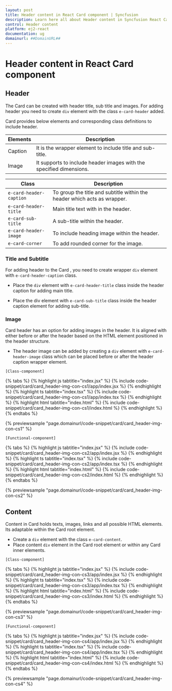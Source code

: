 ```yaml
---
layout: post
title: Header content in React Card component | Syncfusion
description: Learn here all about Header content in Syncfusion React Card component of Syncfusion Essential JS 2 and more.
control: Header content 
platform: ej2-react
documentation: ug
domainurl: ##DomainURL##
---
```


# Header content in React Card component

## Header

The Card can be created with header title, sub title and images. For adding header you need to create `div` element with the class `e-card-header` added.

Card provides below elements and corresponding class definitions to include header.

Elements   | Description
------------ | -------------
Caption | It is the wrapper element to include title and sub-title.
Image | It supports to include header images with the specified dimensions.

Class   | Description
------------ | -------------
`e-card-header-caption` | To group the title and subtitle within the header which acts as wrapper.
`e-card-header-title` |  Main title text with in the header.
`e-card-sub-title` | A sub-title within the header.
`e-card-header-image` | To include heading image within the header.
`e-card-corner` | To add rounded corner for the image.

### Title and Subtitle

For adding header to the Card , you need to create wrapper `div` element with `e-card-header-caption` class.

* Place the `div` element with `e-card-header-title` class inside the header caption for adding main title.

* Place the div element with `e-card-sub-title` class inside the header caption element for adding sub-title.

### Image

Card header has an option for adding images in the header. It is aligned with either before or after the header based on the HTML element positioned in the header structure.

* The header image can be added by creating a `div` element with `e-card-header-image` class which can be placed before or after the header caption wrapper element.

`[Class-component]`

{% tabs %}
{% highlight js tabtitle="index.jsx" %}
{% include code-snippet/card/card_header-img-con-cs1/app/index.jsx %}
{% endhighlight %}
{% highlight ts tabtitle="index.tsx" %}
{% include code-snippet/card/card_header-img-con-cs1/app/index.tsx %}
{% endhighlight %}
{% highlight html tabtitle="index.html" %}
{% include code-snippet/card/card_header-img-con-cs1/index.html %}
{% endhighlight %}
{% endtabs %}
        
{% previewsample "page.domainurl/code-snippet/card/card_header-img-con-cs1" %}

`[Functional-component]`

{% tabs %}
{% highlight js tabtitle="index.jsx" %}
{% include code-snippet/card/card_header-img-con-cs2/app/index.jsx %}
{% endhighlight %}
{% highlight ts tabtitle="index.tsx" %}
{% include code-snippet/card/card_header-img-con-cs2/app/index.tsx %}
{% endhighlight %}
{% highlight html tabtitle="index.html" %}
{% include code-snippet/card/card_header-img-con-cs2/index.html %}
{% endhighlight %}
{% endtabs %}
        
{% previewsample "page.domainurl/code-snippet/card/card_header-img-con-cs2" %}

## Content

Content in Card holds texts, images, links and all possible HTML elements. Its adaptable within the Card root element.

* Create a `div` element with the class `e-card-content`.
* Place content `div` element in the Card root element or within any Card inner elements.

`[Class-component]`

{% tabs %}
{% highlight js tabtitle="index.jsx" %}
{% include code-snippet/card/card_header-img-con-cs3/app/index.jsx %}
{% endhighlight %}
{% highlight ts tabtitle="index.tsx" %}
{% include code-snippet/card/card_header-img-con-cs3/app/index.tsx %}
{% endhighlight %}
{% highlight html tabtitle="index.html" %}
{% include code-snippet/card/card_header-img-con-cs3/index.html %}
{% endhighlight %}
{% endtabs %}
        
{% previewsample "page.domainurl/code-snippet/card/card_header-img-con-cs3" %}

`[Functional-component]`

{% tabs %}
{% highlight js tabtitle="index.jsx" %}
{% include code-snippet/card/card_header-img-con-cs4/app/index.jsx %}
{% endhighlight %}
{% highlight ts tabtitle="index.tsx" %}
{% include code-snippet/card/card_header-img-con-cs4/app/index.tsx %}
{% endhighlight %}
{% highlight html tabtitle="index.html" %}
{% include code-snippet/card/card_header-img-con-cs4/index.html %}
{% endhighlight %}
{% endtabs %}
        
{% previewsample "page.domainurl/code-snippet/card/card_header-img-con-cs4" %}